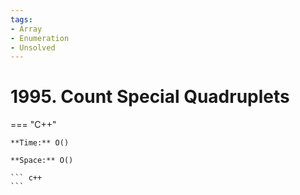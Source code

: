 ```yaml
---
tags:
- Array
- Enumeration
- Unsolved
---
```



# 1995. Count Special Quadruplets

=== "C++"

    **Time:** O()

    **Space:** O()

    ``` c++
    ```